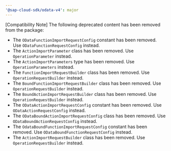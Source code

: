 ```yaml
---
'@sap-cloud-sdk/odata-v4': major
---
```


[Compatibility Note] The following deprecated content has been removed from the package:
  - The `ODataFunctionImportRequestConfig` constant has been removed. Use `ODataFunctionRequestConfig` instead.
  - The `ActionImportParameter` class has been removed. Use `OperationParameter` instead.
  - The `ActionImportParameters` type has been removed. Use `OperationParameters` instead.
  - The `FunctionImportRequestBuilder` class has been removed. Use `OperationRequestBuilder` instead.
  - The `BoundFunctionImportRequestBuilder` class has been removed. Use `OperationRequestBuilder` instead.
  - The `BoundActionImportRequestBuilder` class has been removed. Use `OperationRequestBuilder` instead.
  - The `ODataActionImportRequestConfig` constant has been removed. Use `ODataActionRequestConfig` instead.
  - The `ODataBoundActionImportRequestConfig` class has been removed. Use `ODataBoundActionRequestConfig` instead.
  - The `OdataBoundFunctionImportRequestConfig` constant has been removed. Use `ODataBoundFunctionRequestConfig` instead.
  - The `ActionImportRequestBuilder` class has been removed. Use `OperationRequestBuilder` instead.
